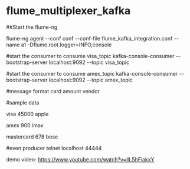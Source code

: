 # flume_multiplexer_kafka

##Start the flume-ng

flume-ng agent --conf conf --conf-file flume_kafka_integration.conf --name a1 -Dflume.root.logger=INFO,console

#start the consumer to consume visa_topic
kafka-console-consumer --bootstrap-server localhost:9092  --topic visa_topic

#start the consumer to consume amex_topic
kafka-console-consumer --bootstrap-server localhost:9092 --topic amex_topic


#message format
card amount vendor

#sample data

visa 45000 apple

amex 900 imax

mastercard 678 bose

#even producer
telnet localhost 44444


demo video: https://www.youtube.com/watch?v=llL5hFiakxY
